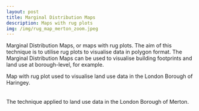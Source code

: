 ```yaml
---
layout: post
title: Marginal Distribution Maps
description: Maps with rug plots
img: /img/rug_map_merton_zoom.jpeg
---
```

  
Marginal Distribution Maps, or maps with rug plots. The aim of this technique is to utilise rug plots to visualise data in polygon format. The Marginal Distribution Maps can be used to visualise building footprints and land use at borough-level, for example.

<div class="col">
	<img class="col" src="{{ site.baseurl }}/img/rug_map_haringey.jpeg" alt="" title=""/>
</div>

<div class="col three caption">
	Map with rug plot used to visualise land use data in the London Borough of Haringey.
</div>

<br>
<br>

<div class="col">
	<img class="col" src="{{ site.baseurl }}/img/rug_map_merton.jpeg" alt="" title=""/>
</div>

<div class="col three caption">
	The technique applied to land use data in the London Borough of Merton.
</div>
